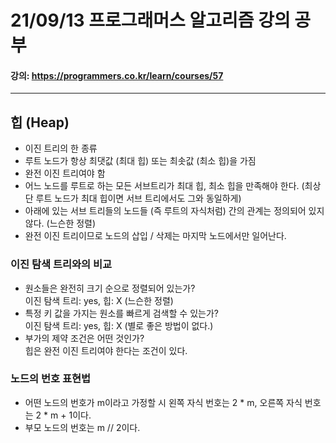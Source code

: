 # 21/09/13 프로그래머스 알고리즘 강의 공부
#### 강의: <a>https://programmers.co.kr/learn/courses/57</a> 
***
## 힙 (Heap)
* 이진 트리의 한 종류
* 루트 노드가 항상 최댓값 (최대 힙) 또는 최솟값 (최소 힙)을 가짐
* 완전 이진 트리여야 함
* 어느 노드를 루트로 하는 모든 서브트리가 최대 힙, 최소 힙을 만족해야 한다. (최상단 루트 노드가 최대 힙이면 서브 트리에서도 그와 동일하게)
* 아래에 있는 서브 트리들의 노드들 (즉 루트의 자식처럼) 간의 관계는 정의되어 있지 않다. (느슨한 정렬)
* 완전 이진 트리이므로 노드의 삽입 / 삭제는 마지막 노드에서만 일어난다.
### 이진 탐색 트리와의 비교
* 원소들은 완전히 크기 순으로 정렬되어 있는가?  
이진 탐색 트리: yes, 힙: X (느슨한 정렬)
* 특정 키 값을 가지는 원소를 빠르게 검색할 수 있는가?  
이진 탐색 트리: yes, 힙: X (별로 좋은 방법이 없다.)
* 부가의 제약 조건은 어떤 것인가?  
힙은 완전 이진 트리여야 한다는 조건이 있다.
### 노드의 번호 표현법
* 어떤 노드의 번호가 m이라고 가정할 시 왼쪽 자식 번호는 2 * m, 오른쪽 자식 번호는 2 * m + 1이다.
* 부모 노드의 번호는 m // 2이다.
